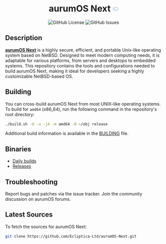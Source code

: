 <h1 align="center">
  aurumOS Next
  <img width="18px" height="18px" src="./aurum_os_next_logo.png"/>
</h1>

<div align="center">

![GitHub License](https://img.shields.io/github/license/Ecliptica-Ltd/aurumOS-Next?style=for-the-badge&logo=github&logoColor=%237CA7D8&label=License&labelColor=black&color=black)
![GitHub Issues](https://img.shields.io/github/issues/Ecliptica-Ltd/aurumOS-Next?style=for-the-badge&logo=github&logoColor=%237CA7D8&label=Issues&labelColor=black&color=black)
<!-- ![SourceForge Downloads](https://img.shields.io/sourceforge/dw/aurum-os-next?style=for-the-badge&logo=sourceforge&logoColor=%237CA7D8&label=Downloads&labelColor=black&color=black) -->

</div>

## Description

**[aurumOS Next](https://aurumos.site/next)** is a highly secure, efficient, and portable Unix-like operating system based on NetBSD. 
Designed to meet modern computing needs, it is adaptable for various platforms, from servers and desktops 
to embedded systems. This repository contains the tools and configurations needed to build aurumOS Next, 
making it ideal for developers seeking a highly customizable NetBSD-based OS.

## Building

You can cross-build aurumOS Next from most UNIX-like operating systems. 
To build for `amd64` (x86_64), run the following command in the repository's root directory:

```sh
./build.sh -U -u -j4 -m amd64 -O ~/obj release
```

Additional build information is available in the [BUILDING](BUILDING) file.

## Binaries

- [Daily builds](https://github.com/Ecliptica-Ltd/aurumOS-Next/actions)
- [Releases](https://github.com/Ecliptica-Ltd/aurumOS-Next/releases)

## Troubleshooting

Report bugs and patches via the issue tracker.
Join the community discussion on aurumOS forums.

## Latest Sources
To fetch the sources for aurumOS Next:
```bash
git clone https://github.com/Ecliptica-Ltd/aurumOS-Next.git
```
